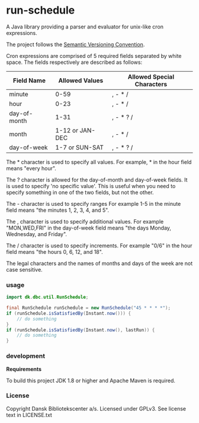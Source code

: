 run-schedule
============

A Java library providing a parser and evaluator for unix-like cron 
expressions.

The project follows the [Semantic Versioning Convention](http://semver.org/).

Cron expressions are comprised of 5 required fields separated by white space. 
The fields respectively are described as follows:

| Field Name   | Allowed Values  | Allowed Special Characters |
|--------------|-----------------|----------------------------|
| minute       | 0-59            | , - * /                    |
| hour         | 0-23            | , - * /                    |
| day-of-month | 1-31            | , - * ? /                  |
| month        | 1-12 or JAN-DEC | , - * /                    |
| day-of-week  | 1-7 or SUN-SAT  | , - * ? /                  |

The * character is used to specify all values. For example, * in the hour
field means "every hour".

The ? character is allowed for the day-of-month and day-of-week fields. It
is used to specify 'no specific value'. This is useful when you need to 
specify something in one of the two fields, but not the other.

The - character is used to specify ranges For example 1-5 in the minute
field means "the minutes 1, 2, 3, 4, and 5".

The , character is used to specify additional values. For example 
"MON,WED,FRI" in the day-of-week field means "the days Monday, Wednesday,
and Friday".

The / character is used to specify increments. For example "0/6" in the
hour field means "the hours 0, 6, 12, and 18".

The legal characters and the names of months and days of the week are
not case sensitive.

### usage

```java
import dk.dbc.util.RunSchedule;

final RunSchedule runSchedule = new RunSchedule("45 * * * *");
if (runSchedule.isSatisfiedBy(Instant.now())) {
    // do something
}
if (runSchedule.isSatisfiedBy(Instant.now(), lastRun)) {
    // do something
}
```

### development

**Requirements**

To build this project JDK 1.8 or higher and Apache Maven is required.

### License

Copyright Dansk Bibliotekscenter a/s. Licensed under GPLv3.
See license text in LICENSE.txt
